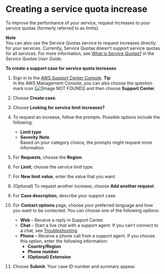 # Creating a service quota increase<a name="create-service-quota-increase"></a>

To improve the performance of your service, request increases to your service quotas \(formerly referred to as limits\)\.

**Note**  
You can also use the Service Quotas service to request increases directly for your services\. Currently, Service Quotas doesn't support service quotas for all services\. For more information, see [What is Service Quotas?](https://docs.aws.amazon.com/servicequotas/latest/userguide/intro.html) in the *Service Quotas User Guide*\.

**To create a support case for service quota increases**

1. Sign in to the [AWS Support Center Console](https://console.aws.amazon.com/support)\.
**Tip**  
In the AWS Management Console, you can also choose the question mark icon \(![\[Image NOT FOUND\]](http://docs.aws.amazon.com/awssupport/latest/user/images/questionmark.png)\) and then choose **Support Center**\.

1. Choose **Create case**\.

1. Choose **Looking for service limit increases?**

1. To request an increase, follow the prompts\. Possible options include the following:
   + **Limit type**
   + **Severity**
**Note**  
Based on your category choice, the prompts might request more information\.

1. For **Requests**, choose the **Region**\.

1. For **Limit**, choose the service limit type\.

1. For **New limit value**, enter the value that you want\. 

1. \(Optional\) To request another increase, choose **Add another request**\.

1. For **Case description**, describe your support case\.

1. For **Contact options** page, choose your preferred language and how you want to be contacted\. You can choose one of the following options:
   + **Web** – Receive a reply in Support Center\.
   + **Chat** – Start a live chat with a support agent\. If you can't connect to a chat, see [Troubleshooting](troubleshooting-support-cases.md)\.
   + **Phone** – Receive a phone call from a support agent\. If you choose this option, enter the following information:
     + **Country/Region**
     + **Phone number**
     + **\(Optional\) Extension**

1. Choose **Submit**\. Your case ID number and summary appear\.